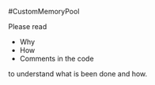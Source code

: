 #CustomMemoryPool 

Please read 
 - Why
 - How
 - Comments in the code
 
 to understand what is been done and how.
